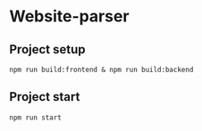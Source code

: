 # Website-parser

## Project setup
```
npm run build:frontend & npm run build:backend
```
## Project start
```
npm run start
```